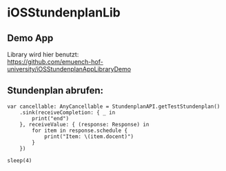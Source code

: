 # iOSStundenplanLib

## Demo App

Library wird hier benutzt:  
https://github.com/emuench-hof-university/iOSStundenplanAppLibraryDemo


## Stundenplan abrufen:
```
var cancellable: AnyCancellable = StundenplanAPI.getTestStundenplan()
    .sink(receiveCompletion: { _ in
        print("end")
    }, receiveValue: { (response: Response) in
        for item in response.schedule {
            print("Item: \(item.docent)")
        }
    })

sleep(4)
```